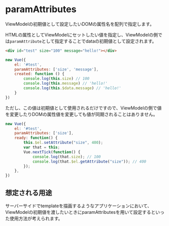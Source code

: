 # paramAttributes

ViewModelの初期値として設定したいDOMの属性名を配列で指定します。

HTMLの属性としてViewModelにセットしたい値を指定し、ViewModelの側では`paramAttribute`として指定することでdataの初期値として設定されます。

```html
<div id="test" size="100" message="hello!"></div>
```
```js
new Vue({
    el: '#test',
    paramAttributes: ['size', 'message'],
    created: function () {
        console.log(this.size) // 100
        console.log(this.message) // 'hello!'
        console.log(this.$data.message) // 'hello!'
    }
})
```

ただし、この値は初期値として使用されるだけですので、ViewModelの側で値を変更したりDOMの属性値を変更しても値が同期されることはありません。

```js
new Vue({
    el: '#test',
    paramAttributes: ['size'],
    ready: function() {
        this.$el.setAttribute("size", 400);
        var that = this;
        Vue.nextTick(function() {
            console.log(that.size); // 100
            console.log(that.$el.getAttribute("size")); // 400
        });
    },
})
```

## 想定される用途

サーバーサイドでtemplateを描画するようなアプリケーションにおいて、ViewModelの初期値を渡したいときにparamAttributesを用いて設定するといった使用方法が考えられます。

